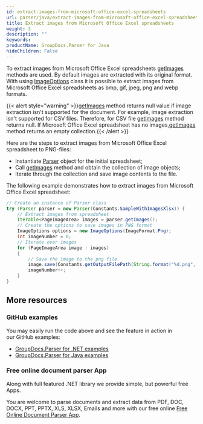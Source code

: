 ```yaml
---
id: extract-images-from-microsoft-office-excel-spreadsheets
url: parser/java/extract-images-from-microsoft-office-excel-spreadsheets
title: Extract images from Microsoft Office Excel spreadsheets
weight: 3
description: ""
keywords: 
productName: GroupDocs.Parser for Java
hideChildren: False
---
```

To extract images from Microsoft Office Excel spreadsheets [getImages](https://apireference.groupdocs.com/java/parser/com.groupdocs.parser/Parser#getImages()) methods are used. By default images are extracted with its original format. With using [ImageOptions](https://apireference.groupdocs.com/java/parser/com.groupdocs.parser.options/ImageOptions) class it is possible to extract images from Microsoft Office Excel spreadsheets as bmp, gif, jpeg, png and webp formats.

{{< alert style="warning" >}}[getImages](https://apireference.groupdocs.com/java/parser/com.groupdocs.parser/Parser#getImages()) method returns null value if image extraction isn't supported for the document. For example, image extraction isn't supported for CSV files. Therefore, for CSV file [getImages](https://apireference.groupdocs.com/java/parser/com.groupdocs.parser/Parser#getImages()) method returns null. If Microsoft Office Excel spreadsheet has no images,[getImages](https://apireference.groupdocs.com/java/parser/com.groupdocs.parser/Parser#getImages()) method returns an empty collection.{{< /alert >}}

Here are the steps to extract images from Microsoft Office Excel spreadsheet to PNG-files:

*   Instantiate [Parser](https://apireference.groupdocs.com/java/parser/com.groupdocs.parser/Parser) object for the initial spreadsheet;
*   Call [getImages](https://apireference.groupdocs.com/java/parser/com.groupdocs.parser/Parser#getImages()) method and obtain the collection of image objects;
*   Iterate through the collection and save image contents to the file.

The following example demonstrates how to extract images from Microsoft Office Excel spreadsheet:

```java
// Create an instance of Parser class
try (Parser parser = new Parser(Constants.SampleWithImagesXlsx)) {
    // Extract images from spreadsheet
    Iterable<PageImageArea> images = parser.getImages();
    // Create the options to save images in PNG format
    ImageOptions options = new ImageOptions(ImageFormat.Png);
    int imageNumber = 0;
    // Iterate over images
    for (PageImageArea image : images)
    {
        // Save the image to the png file
        image.save(Constants.getOutputFilePath(String.format("%d.png", imageNumber)), options);
        imageNumber++;
    }
}
```

## More resources

### GitHub examples

You may easily run the code above and see the feature in action in our GitHub examples:

*   [GroupDocs.Parser for .NET examples](https://github.com/groupdocs-parser/GroupDocs.Parser-for-.NET)    
*   [GroupDocs.Parser for Java examples](https://github.com/groupdocs-parser/GroupDocs.Parser-for-Java)    

### Free online document parser App

Along with full featured .NET library we provide simple, but powerful free Apps.

You are welcome to parse documents and extract data from PDF, DOC, DOCX, PPT, PPTX, XLS, XLSX, Emails and more with our free online [Free Online Document Parser App](https://products.groupdocs.app/parser).